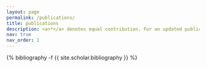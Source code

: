 ```yaml
---
layout: page
permalink: /publications/
title: publications
description: <a>*</a> denotes equal contribution. For an updated publication list visit my [Google Scholar](https://scholar.google.com/citations?user=yXTYTAgAAAAJ).
nav: true
nav_order: 1
---
```

<!-- _pages/publications.md -->
<div class="publications">

{% bibliography -f {{ site.scholar.bibliography }} %}

</div>

